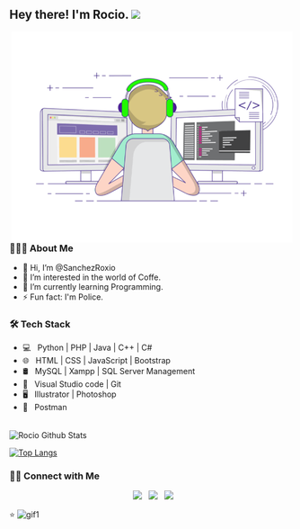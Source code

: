 
<h2> Hey there! I'm Rocio. <img src="https://github.com/souvikguria98/souvikguria98/blob/master/Hi.gif" width="25"></h2>
<img align="right" alt="GIF" src="https://raw.githubusercontent.com/devSouvik/devSouvik/master/gif3.gif" width="500"/>

<h3> 👨🏻‍💻 About Me </h3>

- 👋 Hi, I’m @SanchezRoxio
- 👀 I’m interested in the world of Coffe.
- 🌱 I’m currently learning Programming.
- ⚡ Fun fact: I'm Police.

<h3>🛠 Tech Stack</h3>

- 💻 &nbsp; Python | PHP | Java | C++ | C# 
- 🌐 &nbsp; HTML | CSS | JavaScript | Bootstrap 
- 🛢 &nbsp; MySQL | Xampp | SQL Server Management
- 🔧 &nbsp; Visual Studio code | Git  
- 🖥 &nbsp; Illustrator | Photoshop
- 🧮 &nbsp; Postman

<br>

<img align="center" src="https://github-readme-stats.vercel.app/api?username=devSouvik&include_all_commits=true&count_private=true&show_icons=true&line_height=20&title_color=7A7ADB&icon_color=2234AE&text_color=D3D3D3&bg_color=0,000000,130F40" alt="Rocio Github Stats">

</br>

[![Top Langs](https://github-readme-stats.vercel.app/api/top-langs/?username=devSouvik&layout=compact&text_color=daf7dc&bg_color=151515)](https://github.com/devSouvik/github-readme-stats)


<h3> 🤝🏻 Connect with Me </h3>

<p align="center">
&nbsp; <a href="https://www.instagram.com/roxiosanchez_/" target="_blank" rel="noopener noreferrer"><img src="https://img.icons8.com/plasticine/100/000000/instagram-new.png" width="50" /></a>  
&nbsp; <a href="https://www.linkedin.com/in/rocio-sanchez-859321271" target="_blank" rel="noopener noreferrer"><img src="https://img.icons8.com/plasticine/100/000000/linkedin.png" width="50" /></a>
&nbsp; <a href="sanchezmaribel.ro@gmail.com" target="_blank" rel="noopener noreferrer"><img src="https://img.icons8.com/plasticine/100/000000/gmail.png"  width="50" /></a>
</p>


⭐️
![gif1](https://github.com/user-attachments/assets/432413de-99ef-4594-bdb1-4a80607f778b)
<!---
SanchezRoxio/SanchezRoxio is a ✨ special ✨ repository because its `README.md` (this file) appears on your GitHub profile.
You can click the Preview link to take a look at your changes.
--->
